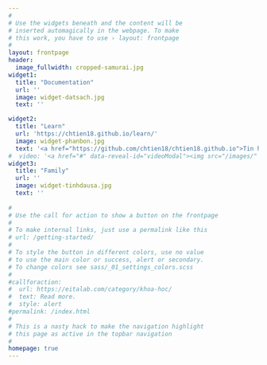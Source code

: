 ```yaml
---
#
# Use the widgets beneath and the content will be
# inserted automagically in the webpage. To make
# this work, you have to use › layout: frontpage
#
layout: frontpage
header:
  image_fullwidth: cropped-samurai.jpg
widget1:
  title: "Documentation"
  url: ''
  image: widget-datsach.jpg
  text: ''

widget2:
  title: "Learn"
  url: 'https://chtien18.github.io/learn/'
  image: widget-phanbon.jpg
  text: '<a href="https://github.com/chtien18/chtien18.github.io">Tin học căn bản</a>'
#  video: '<a href="#" data-reveal-id="videoModal"><img src="/images/" width="302" height="182" alt=""/></a>'
widget3:
  title: "Family"
  url: ''
  image: widget-tinhdausa.jpg
  text: ''
  
#
# Use the call for action to show a button on the frontpage
#
# To make internal links, just use a permalink like this
# url: /getting-started/
#
# To style the button in different colors, use no value
# to use the main color or success, alert or secondary.
# To change colors see sass/_01_settings_colors.scss
#
#callforaction:
#  url: https://eitalab.com/category/khoa-hoc/
#  text: Read more.
#  style: alert
#permalink: /index.html
#
# This is a nasty hack to make the navigation highlight
# this page as active in the topbar navigation
#
homepage: true
---
```

